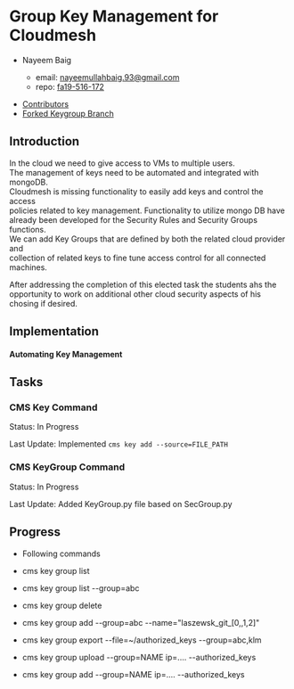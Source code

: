 # Group Key Management for Cloudmesh  

- Nayeem Baig  

  - email: nayeemullahbaig.93@gmail.com  
  - repo: [fa19-516-172](<https://github.com/cloudmesh-community/fa19-516-172/tree/master>)  

* [Contributors](<https://github.com/cloudmesh-community/fa19-516-172/graphs/contributors>)  
* [Forked Keygroup Branch](<https://github.com/cloudmesh/cloudmesh-cloud/tree/keygroup>)

## Introduction

In the cloud we need to give access to VMs to multiple users.  
The management of keys need to be automated and integrated with mongoDB.  
Cloudmesh is missing functionality to easily add keys and control the access  
policies related to key management. Functionality to utilize mongo DB have  
already been developed for the Security Rules and Security Groups functions.  
We can add Key Groups that are defined by both the related cloud provider and  
collection of related keys to fine tune access control for all connected machines.   

After addressing the completion of this elected task the students ahs the opportunity to work 
on additional other cloud security aspects of his chosing if desired.

## Implementation


#### Automating Key Management


## Tasks

### CMS Key Command
  
Status: In Progress   

Last Update: Implemented ``` cms key add --source=FILE_PATH ```

### CMS KeyGroup Command

Status: In Progress   

Last Update: Added KeyGroup.py file based on SecGroup.py   

## Progress

* Following commands
 
* cms key group list

* cms key group list --group=abc

* cms key group delete

* cms key group add --group=abc --name=\"laszewsk_git_[0,,1,2]\"
               
* cms key group export --file=~/authorized_keys --group=abc,klm

* cms key group upload --group=NAME ip=.... --authorized_keys

* cms key group add --group=NAME  ip=.... --authorized_keys

